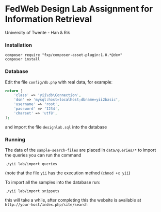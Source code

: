 FedWeb Design Lab Assignment for Information Retrieval
================================
University of Twente - Han & Rik

### Installation

~~~
composer require "fxp/composer-asset-plugin:1.0.*@dev"
composer install
~~~

### Database

Edit the file `config/db.php` with real data, for example:

```php
return [
    'class' => 'yii\db\Connection',
    'dsn' => 'mysql:host=localhost;dbname=yii2basic',
    'username' => 'root',
    'password' => '1234',
    'charset' => 'utf8',
];
```

and import the file `designlab.sql` into the database

### Running
The data of the `sample-search-files` are placed in `data/queries/*` to import the queries you can run the command 
```
./yii lab/import queries
```

(note that the file `yii` has the execution method (`chmod +x yii`)

To import all the samples into the database run:
```
./yii lab/import snippets
```
this will take a while, after completing this the website is available at `http://your-host/index.php/site/search`